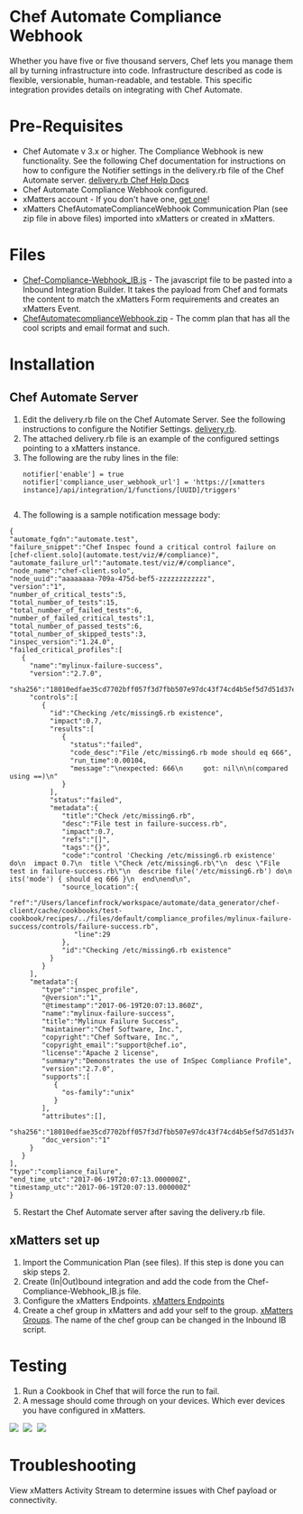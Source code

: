 # Chef Automate Compliance Webhook
Whether you have five or five thousand servers, Chef lets you manage them all by turning infrastructure into code. Infrastructure described as code is flexible, versionable, human-readable, and testable. This specific integration provides details on integrating with Chef Automate.

# Pre-Requisites
* Chef Automate v 3.x or higher.  The Compliance Webhook is new functionality.  See the following Chef documentation for instructions on how to configure the Notifier settings in the delivery.rb file of the Chef Automate server.  [delivery.rb Chef Help Docs](http://chef-web-docs-notify.s3-website-us-west-2.amazonaws.com/config_rb_delivery.html#notifier-settings)
* Chef Automate Compliance Webhook configured.  
* xMatters account - If you don't have one, [get one](https://www.xmatters.com)!
* xMatters ChefAutomateComplianceWebhook Communication Plan (see zip file in above files) imported into xMatters or created in xMatters.

# Files
* [Chef-Compliance-Webhook_IB.js](Chef-Generic-Webhook_IB.js) - The javascript file to be pasted into a Inbound Integration Builder. It takes the payload from Chef and formats the content to match the xMatters Form requirements and creates an xMatters Event. 
* [ChefAutomatecomplianceWebhook.zip](ChefAutomateGenericWebhook.zip) - The comm plan that has all the cool scripts and email format and such. 

# Installation

## Chef Automate Server
1. Edit the delivery.rb file on the Chef Automate Server.  See the following instructions to configure the Notifier Settings. [delivery.rb](http://chef-web-docs-notify.s3-website-us-west-2.amazonaws.com/config_rb_delivery.html#notifier-settings).
2. The attached delivery.rb file is an example of the configured settings pointing to a xMatters instance.
3. The following are the ruby lines in the file:
      ``` 
      notifier['enable'] = true
      notifier['compliance_user_webhook_url'] = 'https://[xmatters instance]/api/integration/1/functions/[UUID]/triggers'    
          
      ```
4. The following is a sample notification message body:

  ``` 
  {
  "automate_fqdn":"automate.test",
  "failure_snippet":"Chef Inspec found a critical control failure on [chef-client.solo](automate.test/viz/#/compliance)",
  "automate_failure_url":"automate.test/viz/#/compliance",
  "node_name":"chef-client.solo",
  "node_uuid":"aaaaaaaa-709a-475d-bef5-zzzzzzzzzzzz",
  "version":"1",
  "number_of_critical_tests":5,
  "total_number_of_tests":15,
  "total_number_of_failed_tests":6,
  "number_of_failed_critical_tests":1,
  "total_number_of_passed_tests":6,
  "total_number_of_skipped_tests":3,
  "inspec_version":"1.24.0",
  "failed_critical_profiles":[
     {
       "name":"mylinux-failure-success",
       "version":"2.7.0",
       "sha256":"18010edfae35cd7702bff057f3d7fbb507e97dc43f74cd4b5ef5d7d51d37e035",
       "controls":[
          {
            "id":"Checking /etc/missing6.rb existence",
            "impact":0.7,
            "results":[
               {
                 "status":"failed",
                 "code_desc":"File /etc/missing6.rb mode should eq 666",
                 "run_time":0.00104,
                 "message":"\nexpected: 666\n     got: nil\n\n(compared using ==)\n"
               }
            ],
            "status":"failed",
            "metadata":{
               "title":"Check /etc/missing6.rb",
               "desc":"File test in failure-success.rb",
               "impact":0.7,
               "refs":"[]",
               "tags":"{}",
               "code":"control 'Checking /etc/missing6.rb existence' do\n  impact 0.7\n  title \"Check /etc/missing6.rb\"\n  desc \"File test in failure-success.rb\"\n  describe file('/etc/missing6.rb') do\n    its('mode') { should eq 666 }\n  end\nend\n",
               "source_location":{
                  "ref":"/Users/lancefinfrock/workspace/automate/data_generator/chef-client/cache/cookbooks/test-cookbook/recipes/../files/default/compliance_profiles/mylinux-failure-success/controls/failure-success.rb",
                  "line":29
               },
               "id":"Checking /etc/missing6.rb existence"
            }
          }
       ],
       "metadata":{
          "type":"inspec_profile",
          "@version":"1",
          "@timestamp":"2017-06-19T20:07:13.860Z",
          "name":"mylinux-failure-success",
          "title":"Mylinux Failure Success",
          "maintainer":"Chef Software, Inc.",
          "copyright":"Chef Software, Inc.",
          "copyright_email":"support@chef.io",
          "license":"Apache 2 license",
          "summary":"Demonstrates the use of InSpec Compliance Profile",
          "version":"2.7.0",
          "supports":[
             {
               "os-family":"unix"
             }
          ],
          "attributes":[],
          "sha256":"18010edfae35cd7702bff057f3d7fbb507e97dc43f74cd4b5ef5d7d51d37e035",
          "doc_version":"1"
       }
     }
  ],
  "type":"compliance_failure",
  "end_time_utc":"2017-06-19T20:07:13.000000Z",
  "timestamp_utc":"2017-06-19T20:07:13.000000Z"
}
```
        
5. Restart the Chef Automate server after saving the delivery.rb file.



## xMatters set up
1. Import the Communication Plan (see files).  If this step is done you can skip steps 2.
2. Create (In|Out)bound integration and add the code from the Chef-Compliance-Webhook_IB.js file.
3. Configure the xMatters Endpoints. [xMatters Endpoints](https://help.xmatters.com/OnDemand/xmodwelcome/integrationbuilder/configure-endpoints.htm)
4. Create a chef group in xMatters and add your self to the group. [xMatters Groups](https://help.xmatters.com/OnDemand/groups/groups.htm).  The name of the chef group can be changed in the Inbound IB script.
  
# Testing
1. Run a Cookbook in Chef that will force the run to fail.
2. A message should come through on your devices.  Which ever devices you have configured in xMatters.
<kbd>
<img src="media/devicemessage1.png">
</kbd>
<kbd>
<img src="media/devicemessage2.png">
</kbd>
</kbd>
<kbd>
<img src="media/devicemessage3.png">
</kbd>

# Troubleshooting
View xMatters Activity Stream to determine issues with Chef payload or connectivity.


